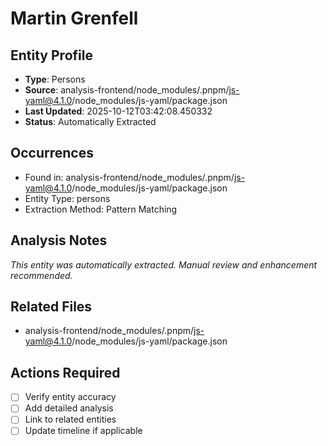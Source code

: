 # Martin Grenfell

## Entity Profile
- **Type**: Persons
- **Source**: analysis-frontend/node_modules/.pnpm/js-yaml@4.1.0/node_modules/js-yaml/package.json
- **Last Updated**: 2025-10-12T03:42:08.450332
- **Status**: Automatically Extracted

## Occurrences
- Found in: analysis-frontend/node_modules/.pnpm/js-yaml@4.1.0/node_modules/js-yaml/package.json
- Entity Type: persons
- Extraction Method: Pattern Matching

## Analysis Notes
*This entity was automatically extracted. Manual review and enhancement recommended.*

## Related Files
- analysis-frontend/node_modules/.pnpm/js-yaml@4.1.0/node_modules/js-yaml/package.json

## Actions Required
- [ ] Verify entity accuracy
- [ ] Add detailed analysis
- [ ] Link to related entities
- [ ] Update timeline if applicable

